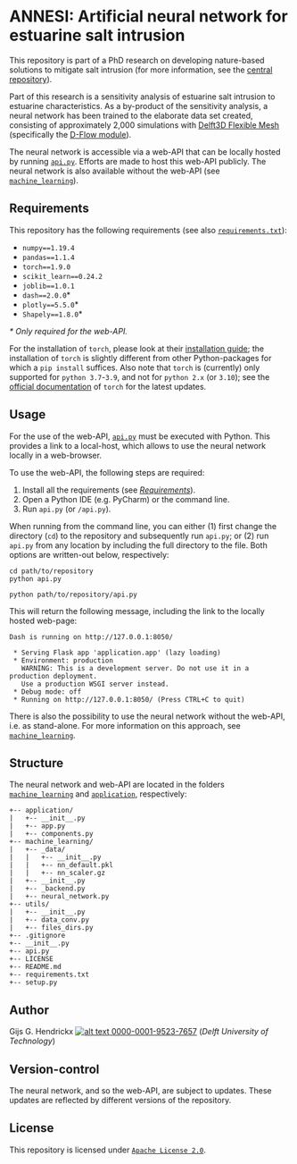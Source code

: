 # ANNESI: Artificial neural network for estuarine salt intrusion
This repository is part of a PhD research on developing nature-based solutions to mitigate salt intrusion (for more 
information, see the [central repository](https://github.com/ghendrickx/SALTISolutions)).

Part of this research is a sensitivity analysis of estuarine salt intrusion to estuarine characteristics. As a 
by-product of the sensitivity analysis, a neural network has been trained to the elaborate data set created, consisting 
of approximately 2,000 simulations with 
[Delft3D Flexible Mesh](https://www.deltares.nl/en/software/delft3d-flexible-mesh-suite/) (specifically the 
[D-Flow module](https://www.deltares.nl/en/software/module/d-flow-flexible-mesh/)).

The neural network is accessible via a web-API that can be locally hosted by running [`api.py`](api.py). Efforts are 
made to host this web-API publicly. The neural network is also available without the web-API (see
[`machine_learning`](machine_learning)).

## Requirements
This repository has the following requirements (see also [`requirements.txt`](requirements.txt)):
*   `numpy==1.19.4`
*   `pandas==1.1.4`
*   `torch==1.9.0`
*   `scikit_learn==0.24.2`
*   `joblib==1.0.1`
*   `dash==2.0.0`*
*   `plotly==5.5.0`*
*   `Shapely==1.8.0`*

*\* Only required for the web-API.*

For the installation of `torch`, please look at their [installation guide](https://pytorch.org/get-started/locally/);
the installation of `torch` is slightly different from other Python-packages for which a `pip install` suffices. Also
note that `torch` is (currently) only supported for `python 3.7`-`3.9`, and not for `python 2.x` (or `3.10`); see the
[official documentation](https://pytorch.org/get-started/locally/#windows-python) of `torch` for the latest updates.

## Usage
For the use of the web-API, [`api.py`](api.py) must be executed with Python. This provides a link to a local-host, 
which allows to use the neural network locally in a web-browser.

To use the web-API, the following steps are required:
1.  Install all the requirements (see [*Requirements*](#Requirements)).
1.  Open a Python IDE (e.g. PyCharm) or the command line.
1.  Run `api.py` (or `/api.py`).

When running from the command line, you can either (1) first change the directory (`cd`) to the repository and 
subsequently run `api.py`; or (2) run `api.py` from any location by including the full directory to the file. Both 
options are written-out below, respectively:
```commandline
cd path/to/repository
python api.py
```
```commandline
python path/to/repository/api.py
```
This will return the following message, including the link to the locally hosted web-page:
```commandline
Dash is running on http://127.0.0.1:8050/

 * Serving Flask app 'application.app' (lazy loading)
 * Environment: production
   WARNING: This is a development server. Do not use it in a production deployment.
   Use a production WSGI server instead.
 * Debug mode: off
 * Running on http://127.0.0.1:8050/ (Press CTRL+C to quit)
```

There is also the possibility to use the neural network without the web-API, i.e. as stand-alone. For more information 
on this approach, see [`machine_learning`](machine_learning).

## Structure
The neural network and web-API are located in the folders [`machine_learning`](machine_learning) and 
[`application`](application), respectively:
```
+-- application/
|   +-- __init__.py
|   +-- app.py
|   +-- components.py
+-- machine_learning/
|   +-- _data/
|   |   +-- __init__.py
|   |   +-- nn_default.pkl
|   |   +-- nn_scaler.gz
|   +-- __init__.py
|   +-- _backend.py
|   +-- neural_network.py
+-- utils/
|   +-- __init__.py
|   +-- data_conv.py
|   +-- files_dirs.py
+-- .gitignore
+-- __init__.py
+-- api.py
+-- LICENSE
+-- README.md
+-- requirements.txt
+-- setup.py
```

## Author
Gijs G. Hendrickx 
[![alt text](https://camo.githubusercontent.com/e1ec0e2167b22db46b0a5d60525c3e4a4f879590a04c370fef77e6a7e00eb234/68747470733a2f2f696e666f2e6f726369642e6f72672f77702d636f6e74656e742f75706c6f6164732f323031392f31312f6f726369645f31367831362e706e67) 0000-0001-9523-7657](https://orcid.org/0000-0001-9523-7657)
(*Delft University of Technology*)

## Version-control
The neural network, and so the web-API, are subject to updates. These updates are reflected by different versions of the
repository.

## License
This repository is licensed under [`Apache License 2.0`](LICENSE).
